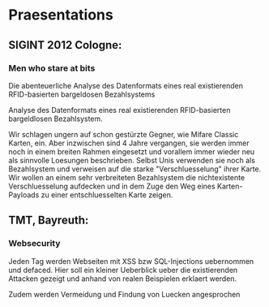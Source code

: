 Praesentations
==============

SIGINT 2012 Cologne:
--------------------
### Men who stare at bits
Die abenteuerliche Analyse des Datenformats eines real existierenden RFID-basierten bargeldosen Bezahlsystems

Analyse des Datenformats eines real existierenden RFID-basierten bargeldlosen Bezahlsystem.

Wir schlagen ungern auf schon gestürzte Gegner, wie Mifare Classic Karten, ein. Aber inzwischen sind 4 Jahre vergangen, sie werden immer noch in einem breiten Rahmen eingesetzt und vorallem immer wieder neu als sinnvolle Loesungen beschrieben. Selbst Unis verwenden sie noch als Bezahlsystem und verweisen auf die starke "Verschluesselung" ihrer Karte. 
Wir wollen an einem sehr verbreiteten Bezahlsystem die nichtexistente Verschluesselung aufdecken und in dem Zuge den Weg eines Karten-Payloads zu einer entschluesselten Karte zeigen.


TMT, Bayreuth:
-------------
### Websecurity
Jeden Tag werden Webseiten mit XSS bzw SQL-Injections uebernommen und defaced. Hier soll ein kleiner Ueberblick ueber die existierenden Attacken gezeigt und anhand von realen Beispielen erklaert werden.

Zudem werden Vermeidung und Findung von Luecken angesprochen
